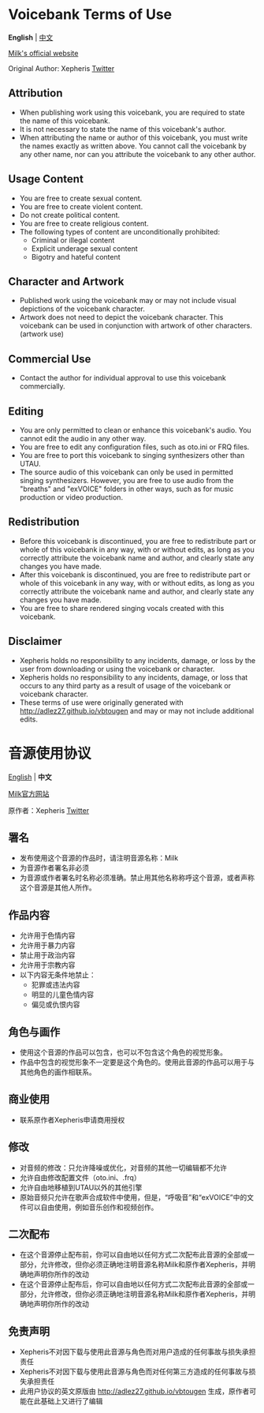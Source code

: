# Voicebank Terms of Use
**English** | [中文](#音源使用协议)

[Milk's official website](https://xepheris.wixsite.com/milk/contact)

Original Author: Xepheris [Twitter](https://twitter.com/Xepheris)

## Attribution
- When publishing work using this voicebank, you are required to state the name of this voicebank.
- It is not necessary to state the name of this voicebank's author.
- When attributing the name or author of this voicebank, you must write the names exactly as written above. You cannot call the voicebank by any other name, nor can you attribute the voicebank to any other author.

## Usage Content
- You are free to create sexual content.
- You are free to create violent content.
- Do not create political content.
- You are free to create religious content.
- The following types of content are unconditionally prohibited:
  - Criminal or illegal content
  - Explicit underage sexual content
  - Bigotry and hateful content

## Character and Artwork
- Published work using the voicebank may or may not include visual depictions of the voicebank character.
- Artwork does not need to depict the voicebank character. This voicebank can be used in conjunction with artwork of other characters.
(artwork use)

## Commercial Use
- Contact the author for individual approval to use this voicebank commercially.

## Editing
- You are only permitted to clean or enhance this voicebank's audio. You cannot edit the audio in any other way.
- You are free to edit any configuration files, such as oto.ini or FRQ files.
- You are free to port this voicebank to singing synthesizers other than UTAU.
- The source audio of this voicebank can only be used in permitted singing synthesizers. However, you are free to use audio from the "breaths" and "exVOICE" folders in other ways, such as for music production or video production.

## Redistribution
- Before this voicebank is discontinued, you are free to redistribute part or whole of this voicebank in any way, with or without edits, as long as you correctly attribute the voicebank name and author, and clearly state any changes you have made.
- After this voicebank is discontinued, you are free to redistribute part or whole of this voicebank in any way, with or without edits, as long as you correctly attribute the voicebank name and author, and clearly state any changes you have made.
- You are free to share rendered singing vocals created with this voicebank.

## Disclaimer
- Xepheris holds no responsibility to any incidents, damage, or loss by the user from downloading or using the voicebank or character.
- Xepheris holds no responsibility to any incidents, damage, or loss that occurs to any third party as a result of usage of the voicebank or voicebank character.
- These terms of use were originally generated with http://adlez27.github.io/vbtougen and may or may not include additional edits.

# 音源使用协议
[English](#voicebank-terms-of-use) | **中文**

[Milk官方网站](https://xepheris.wixsite.com/milk/contact)

原作者：Xepheris [Twitter](https://twitter.com/Xepheris)

## 署名
- 发布使用这个音源的作品时，请注明音源名称：Milk
- 为音源作者署名非必须
- 为音源或作者署名时名称必须准确。禁止用其他名称称呼这个音源，或者声称这个音源是其他人所作。

## 作品内容
- 允许用于色情内容
- 允许用于暴力内容
- 禁止用于政治内容
- 允许用于宗教内容
- 以下内容无条件地禁止：
  - 犯罪或违法内容
  - 明显的儿童色情内容
  - 偏见或仇恨内容

## 角色与画作
- 使用这个音源的作品可以包含，也可以不包含这个角色的视觉形象。
- 作品中包含的视觉形象不一定要是这个角色的。使用此音源的作品可以用于与其他角色的画作相联系。
  
## 商业使用
- 联系原作者Xepheris申请商用授权

## 修改
- 对音频的修改：只允许降噪或优化，对音频的其他一切编辑都不允许
- 允许自由修改配置文件（oto.ini、.frq）
- 允许自由地移植到UTAU以外的其他引擎
- 原始音频只允许在歌声合成软件中使用，但是，“呼吸音”和“exVOICE”中的文件可以自由使用，例如音乐创作和视频创作。

## 二次配布
- 在这个音源停止配布前，你可以自由地以任何方式二次配布此音源的全部或一部分，允许修改，但你必须正确地注明音源名称Milk和原作者Xepheris，并明确地声明你所作的改动
- 在这个音源停止配布后，你可以自由地以任何方式二次配布此音源的全部或一部分，允许修改，但你必须正确地注明音源名称Milk和原作者Xepheris，并明确地声明你所作的改动

## 免责声明
- Xepheris不对因下载与使用此音源与角色而对用户造成的任何事故与损失承担责任
- Xepheris不对因下载与使用此音源与角色而对任何第三方造成的任何事故与损失承担责任
- 此用户协议的英文原版由 http://adlez27.github.io/vbtougen 生成，原作者可能在此基础上又进行了编辑
